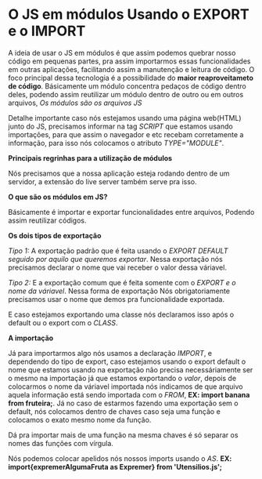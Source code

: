 # O JS em módulos Usando o EXPORT e o IMPORT

A ideia de usar o JS em módulos é que assim podemos quebrar nosso código em pequenas partes, pra assim importarmos essas funcionalidades em outras aplicações, facilitando assim a manutenção e leitura de código.
O foco principal dessa tecnologia é a possibilidade do **maior reaproveitameto de código**.
Básicamente um módulo concentra pedaços de código dentro deles, podendo assim reutilizar um módulo dentro de outro ou em outros arquivos, _Os módulos são os arquivos JS_

Detalhe importante caso nós estejamos usando uma página web(HTML) junto do JS, precisamos informar na tag _SCRIPT_ que estamos usando importações, para que assim o navegador e etc recebam corretamente a informação, para isso nós colocamos o atributo _TYPE="MODULE"_.

**Principais regrinhas para a utilização de módulos**

Nós precisamos que a nossa aplicação esteja rodando dentro de um servidor, a extensão do live server também serve pra isso.


**O que são os módulos em JS?**

Básicamente é importar e exportar funcionalidades entre arquivos, Podendo assim reutilizar códigos.

**Os dois tipos de exportação**

_Tipo 1:_ A exportação padrão que é feita usando o _EXPORT DEFAULT seguido por aquilo que queremos exportar_. Nessa exportação nós precisamos declarar o nome que vai receber o valor dessa váriavel.

_Tipo 2:_ E a exportação comum que é feita somente com o _EXPORT e o nome da váriavel_. Nessa forma de exportação Nós obrigatoriamente precisamos usar o nome que demos pra funcionalidade exportada.

E caso estejamos exportando uma classe nós declaramos isso após o default ou o export com o _CLASS_.

**A importação**

Já para importarmos algo nós usamos a declaração _IMPORT_, e dependendo do tipo de export, caso estejamos usando o export default o nome que estamos usando na exportação não precisa necessáriamente ser o mesmo na importação já que estamos exportando o _valor_, depois de colocarmos o nome da váriavel importada nós indicamos de que arquivo aquela informação está sendo importada com o _FROM_, **EX: import banana from fruteira;**.
Já no caso de estarmos fazendo uma exportação sem o default, nós colocamos dentro de chaves caso seja uma função e colocamos o exato mesmo nome da função.

Dá pra importar mais de uma função na mesma chaves é só separar os nomes das funções com vírgula.

Nós podemos colocar apelidos nós nossos imports usando o _AS_. **EX: import{expremerAlgumaFruta as Expremer} from 'Utensilios.js';**